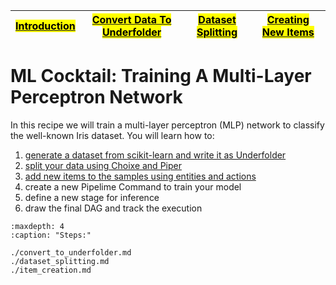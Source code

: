 
| [<mark>**Introduction**</mark>](./toc.md) | [<mark>Convert Data To Underfolder</mark>](./convert_to_underfolder.md) | [<mark>Dataset Splitting</mark>](./dataset_splitting.md) | [<mark>Creating New Items</mark>](./item_creation.md) |
| :------: | :------: | :------: | :------: |

# ML Cocktail: Training A Multi-Layer Perceptron Network

In this recipe we will train a multi-layer perceptron (MLP) network to classify the well-known Iris dataset. You will learn how to:
1. [generate a dataset from scikit-learn and write it as Underfolder](./convert_to_underfolder.md)
1. [split your data using Choixe and Piper](./dataset_splitting.md)
1. [add new items to the samples using entities and actions](./item_creation.md)
1. create a new Pipelime Command to train your model
1. define a new stage for inference
1. draw the final DAG and track the execution


```{toctree}
:maxdepth: 4
:caption: "Steps:"

./convert_to_underfolder.md
./dataset_splitting.md
./item_creation.md
```
